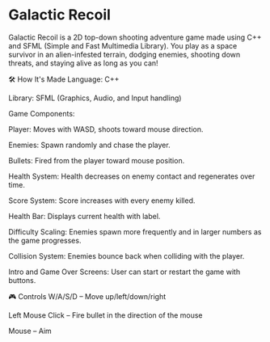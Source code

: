 # Galactic Recoil

Galactic Recoil is a 2D top-down shooting adventure game made using C++ and SFML (Simple and Fast Multimedia Library). You play as a space survivor in an alien-infested terrain, dodging enemies, shooting down threats, and staying alive as long as you can!

🛠 How It's Made
Language: C++

Library: SFML (Graphics, Audio, and Input handling)

Game Components:

Player: Moves with WASD, shoots toward mouse direction.

Enemies: Spawn randomly and chase the player.

Bullets: Fired from the player toward mouse position.

Health System: Health decreases on enemy contact and regenerates over time.

Score System: Score increases with every enemy killed.

Health Bar: Displays current health with label.

Difficulty Scaling: Enemies spawn more frequently and in larger numbers as the game progresses.

Collision System: Enemies bounce back when colliding with the player.

Intro and Game Over Screens: User can start or restart the game with buttons.

🎮 Controls
W/A/S/D – Move up/left/down/right

Left Mouse Click – Fire bullet in the direction of the mouse

Mouse – Aim
